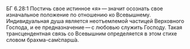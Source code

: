 БГ 6.28:1	Постичь свое истинное «я» — значит осознать свое изначальное положение по отношению ко Всевышнему. Индивидуальная душа является неотъемлемой частицей Верховного Господа, и ее предназначение — с любовью служить Господу. Такая трансцендентная связь со Всевышним определяется в этом стихе словом брахма-сам̇спарш́а.